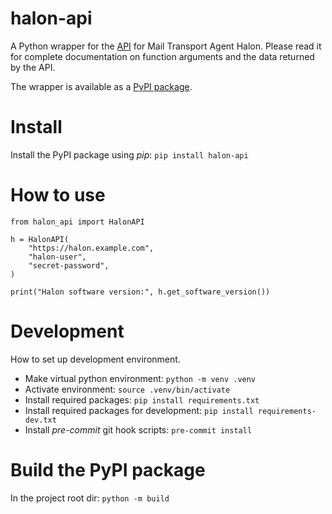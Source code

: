 # halon-api
A Python wrapper for the [API](https://docs.halon.io/api) for Mail Transport Agent Halon.
Please read it for complete documentation on function arguments and the data returned by
the API.

The wrapper is available as a [PyPI package](https://pypi.org/project/halon-api/).

# Install
Install the PyPI package using _pip_: `pip install halon-api`

# How to use

```
from halon_api import HalonAPI

h = HalonAPI(
    "https://halon.example.com",
    "halon-user",
    "secret-password",
)

print("Halon software version:", h.get_software_version())
```

# Development
How to set up development environment.

* Make virtual python environment: `python -m venv .venv`
* Activate environment: `source .venv/bin/activate`
* Install required packages: `pip install requirements.txt`
* Install required packages for development: `pip install requirements-dev.txt`
* Install _pre-commit_ git hook scripts: `pre-commit install`

# Build the PyPI package
In the project root dir: `python -m build`
